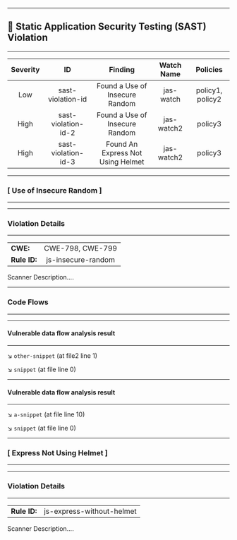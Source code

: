 

---
## 🎯 Static Application Security Testing (SAST) Violation

---
| Severity                | ID                  | Finding                  | Watch Name                  | Policies                  |
| :---------------------: | :-----------------------------------: | :-----------------------------------: | :-----------------------------------: | :-----------------------------------: |
| Low | sast-violation-id | Found a Use of Insecure Random | jas-watch | policy1, policy2 |
| High | sast-violation-id-2 | Found a Use of Insecure Random | jas-watch2 | policy3 |
| High | sast-violation-id-3 | Found An Express Not Using Helmet | jas-watch2 | policy3 |


---
### [ Use of Insecure Random ]

---



---
### Violation Details

---
|                 |                   |
| --------------------- | :-----------------------------------: |
| **CWE:** | CWE-798, CWE-799 |
| **Rule ID:** | js-insecure-random |

Scanner Description....



---
### Code Flows

---


---
#### Vulnerable data flow analysis result

---


↘️ `other-snippet` (at file2 line 1)

↘️ `snippet` (at file line 0)


---
#### Vulnerable data flow analysis result

---


↘️ `a-snippet` (at file line 10)

↘️ `snippet` (at file line 0)


---
### [ Express Not Using Helmet ]

---



---
### Violation Details

---
|                 |                   |
| --------------------- | :-----------------------------------: |
| **Rule ID:** | js-express-without-helmet |

Scanner Description....


